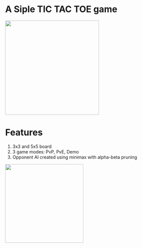 # A Siple TIC TAC TOE game
<img src="https://github.com/daniltirsk/Love2dGames/assets/56964428/1f18fc93-5f7c-48ac-9c07-44b21e8b8082" width="300" height="300">

# Features
1) 3x3 and 5x5 board  
2) 3 game modes: PvP, PvE, Demo  
3) Opponent AI created using minimax with alpha-beta pruning  
  
<img src="https://github.com/daniltirsk/Love2dGames/assets/56964428/f01d8394-9ee6-4957-a8d5-2907f262fc4c" width="250" height="250">
